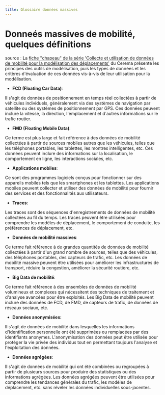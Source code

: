 ```yaml
---
title: Glossaire données massives
---
```


# Donneés massives de mobilité, quelques définitions 

source : 
La [fiche "chapeau"  de la série 'Collecte et utilisation de données de mobilité pour la modélisation des déplacements'](https://www.cerema.fr/fr/centre-ressources/boutique/donnees-mobilite-modelisation-deplacements) du Cerema présente les principes des outils de modélisation, puis les types de données et les critères d'évaluation de ces données vis-à-vis de leur utilisation pour la modélisation.

- **FCD (Floating Car Data)**:

Il s'agit de données de positionnement en temps réel collectées à partir de véhicules individuels, généralement via des systèmes de navigation par satellite ou des systèmes de positionnement par GPS. Ces données peuvent inclure la vitesse, la direction, l'emplacement et d'autres informations sur le trafic routier.

- **FMD (Floating Mobile Data)**:

Ce terme est plus large et fait référence à des données de mobilité collectées à partir de sources mobiles autres que les véhicules, telles que les téléphones portables, les tablettes, les montres intelligentes, etc. Ces données peuvent inclure des informations sur la localisation, le comportement en ligne, les interactions sociales, etc.

- **Applications mobiles**:

Ce sont des programmes logiciels conçus pour fonctionner sur des appareils mobiles tels que les smartphones et les tablettes. Les applications mobiles peuvent collecter et utiliser des données de mobilité pour fournir des services et des fonctionnalités aux utilisateurs.

- **Traces**:

Les traces sont des séquences d'enregistrements de données de mobilité collectées au fil du temps. Les traces peuvent être utilisées pour comprendre les modèles de déplacement, le comportement de conduite, les préférences de déplacement, etc.

- **Données de mobilité massives**:

Ce terme fait référence à de grandes quantités de données de mobilité collectées à partir d'un grand nombre de sources, telles que des véhicules, des téléphones portables, des capteurs de trafic, etc. Les données de mobilité massive peuvent être utilisées pour améliorer les infrastructures de transport, réduire la congestion, améliorer la sécurité routière, etc.

- **Big Data de mobilité**:

Ce terme fait référence à des ensembles de données de mobilité volumineux et complexes qui nécessitent des techniques de traitement et d'analyse avancées pour être exploités. Les Big Data de mobilité peuvent inclure des données de FCD, de FMD, de capteurs de trafic, de données de réseaux sociaux, etc.

- **Données anonymisées**:

Il s'agit de données de mobilité dans lesquelles les informations d'identification personnelle ont été supprimées ou remplacées par des identifiants anonymes. L'anonymisation des données peut être utilisée pour protéger la vie privée des individus tout en permettant toujours l'analyse et l'exploitation des données.

- **Données agrégées**:

Il s'agit de données de mobilité qui ont été combinées ou regroupées à partir de plusieurs sources pour produire des statistiques ou des informations agrégées. Les données agrégées peuvent être utilisées pour comprendre les tendances générales du trafic, les modèles de déplacement, etc. sans révéler les données individuelles sous-jacentes.

